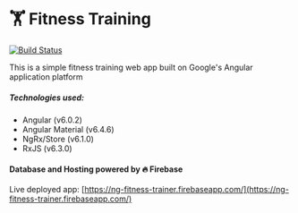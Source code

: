# 🏋️ Fitness Training
[![Build Status](https://api.travis-ci.org/ameer157/ng-fitness-trainer.svg?branch=master)](https://travis-ci.org/ameer157/ng-fitness-trainer)

This is a simple fitness training web app built on Google's Angular application platform
##### Technologies used:
* Angular (v6.0.2)
* Angular Material (v6.4.6)
* NgRx/Store (v6.1.0)
* RxJS (v6.3.0)

#### Database and Hosting powered by 🔥 Firebase

Live deployed app: [https://ng-fitness-trainer.firebaseapp.com/](https://ng-fitness-trainer.firebaseapp.com/)
